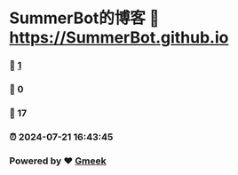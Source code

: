 # SummerBot的博客 :link: https://SummerBot.github.io 
### :page_facing_up: [1](https://SummerBot.github.io/tag.html) 
### :speech_balloon: 0 
### :hibiscus: 17 
### :alarm_clock: 2024-07-21 16:43:45 
### Powered by :heart: [Gmeek](https://github.com/Meekdai/Gmeek)
